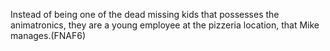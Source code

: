 Instead of being one of the dead missing kids that possesses the animatronics, they are a young employee at the pizzeria location, that Mike manages.(FNAF6)

